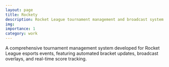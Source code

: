 ```yaml
---
layout: page
title: Rockety
description: Rocket League tournament management and broadcast system
img:
importance: 1
category: work
---
```


A comprehensive tournament management system developed for Rocket League esports events, featuring automated bracket updates, broadcast overlays, and real-time score tracking.
